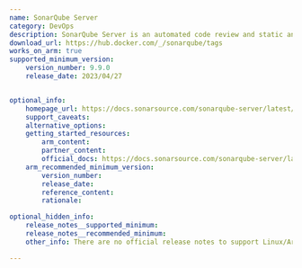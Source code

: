 ```yaml
---
name: SonarQube Server
category: DevOps
description: SonarQube Server is an automated code review and static analysis platform that integrates with CI pipelines and DevOps tools to detect code issues based on extensive rules sets.
download_url: https://hub.docker.com/_/sonarqube/tags
works_on_arm: true
supported_minimum_version:
    version_number: 9.9.0
    release_date: 2023/04/27


optional_info:
    homepage_url: https://docs.sonarsource.com/sonarqube-server/latest/
    support_caveats:
    alternative_options:
    getting_started_resources:
        arm_content:
        partner_content:
        official_docs: https://docs.sonarsource.com/sonarqube-server/latest/setup-and-upgrade/install-the-server/installing-sonarqube-from-docker/
    arm_recommended_minimum_version:
        version_number:
        release_date:
        reference_content:
        rationale:

optional_hidden_info:
    release_notes__supported_minimum:
    release_notes__recommended_minimum:
    other_info: There are no official release notes to support Linux/Arm64. However, SonarQube server can be installed via the docker image, which is available for Linux/Arm64 from version 9.9 onwards. Kindly refer [here](https://hub.docker.com/_/sonarqube/tags).

---
```

